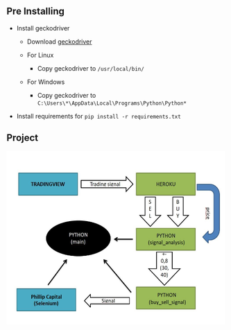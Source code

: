 ## Pre Installing
 - Install geckodriver
   - Download [geckodriver](https://github.com/mozilla/geckodriver/releases)
   - For Linux
     - Copy geckodriver to `/usr/local/bin/`

   - For Windows
     - Copy geckodriver to `C:\Users\*\AppData\Local\Programs\Python\Python*`

 - Install requirements for `pip install -r requirements.txt`


## Project
<img src="https://github.com/layofthenone/phillipcapital-poems-trader/blob/master/project.JPG" width="610" height="400" />
